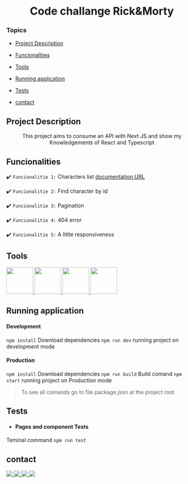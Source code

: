 <h1 align="center">Code challange Rick&Morty</h1>

### Topics

- [Project Description](#project-description)

- [Funcionalities](#Funcionalities)

- [Tools](#tools)

- [Running application](#running-application)

- [Tests](#Tests)

- [contact](#contact)

## Project Description

<p align="center">This project aims to consume an API with Next JS and show my
Knowledgements of React and Typescript</p>

## Funcionalities

:heavy_check_mark: `Funcionalitie 1:` Characters list
[documentation URL](#documentation-url)

:heavy_check_mark: `Funcionalitie 2:` Find character by id

:heavy_check_mark: `Funcionalitie 3:` Pagination

:heavy_check_mark: `Funcionalitie 4:` 404 error

:heavy_check_mark: `Funcionalitie 5:` A little responsiveness


###

## Tools

<a href="https://nextjs.org/docs" target="_blank"> 
<img style="width:70px" src="https://cdn.jsdelivr.net/gh/devicons/devicon/icons/nextjs/nextjs-line.svg" />
</a>         
<a href="https://www.typescriptlang.org/docs/" target="_blank"> 
<img style="width:70px" src="https://cdn.jsdelivr.net/gh/devicons/devicon/icons/typescript/typescript-plain.svg" />
</a>      
<a href="https://developer.mozilla.org/en-US/docs/Web/JavaScript" target="_blank"> 
<img style="width:70px" src="https://cdn.jsdelivr.net/gh/devicons/devicon/icons/javascript/javascript-plain.svg" />
</a>    
<a href="https://reactjs.org/docs/getting-started.html" target="_blank"> 
<img style="width:70px" src="https://cdn.jsdelivr.net/gh/devicons/devicon/icons/react/react-original-wordmark.svg" />
</a>

###


## Running application


<h4>Development</h4>

`npm install` Download dependencies
`npm run dev` running project on development mode


<h4>Production</h4>

`npm install` Download dependencies
`npm run build` Build comand
`npm start` running project on Production mode


>To see all comands go to file package.json at the project root

## Tests

- <h4>Pages and component Tests</h4>

 Teminal command `npm run test`


## contact

<a href = "https://wa.me/5511992067272" >
<img src="https://img.shields.io/badge/WhatsApp-25D366?style=for-the-badge&logo=whatsapp&logoColor=white" />
</a>

<a href = "mailto:contact.tainararodrigues@gmail.com" >
<img src="https://img.shields.io/badge/Gmail-D14836?style=for-the-badge&logo=gmail&logoColor=white" />
</a>

<a href = "https://www.linkedin.com/in/thaynara-rodrigues-1276a719a/" >
<img src="https://img.shields.io/badge/LinkedIn-0077B5?style=for-the-badge&logo=linkedin&logoColor=white" />
</a>

<a href = "https://github.com/ThaynaraCR" >
<img src="https://img.shields.io/badge/GitHub-100000?style=for-the-badge&logo=github&logoColor=white" />
</a>